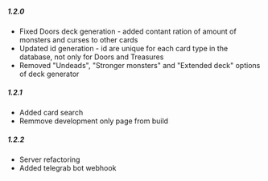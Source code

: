 ##### 1.2.0

- Fixed Doors deck generation - added contant ration of amount of monsters and curses to other cards
- Updated id generation - id are unique for each card type in the database, not only for Doors and Treasures
- Removed "Undeads", "Stronger monsters" and "Extended deck" options of deck generator

##### 1.2.1

- Added card search
- Remmove development only page from build

##### 1.2.2

- Server refactoring
- Added telegrab bot webhook
